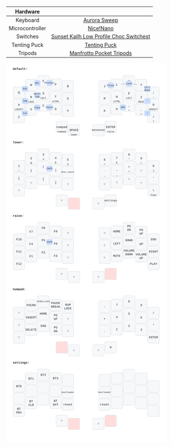 | Hardware | |
|:--:|:--:|
| Keyboard | [Aurora Sweep](https://splitkb.com/products/aurora-sweep)|
| Microcontroller |[Nice!Nano](https://splitkb.com/products/nice-nano)|
| Switches | [Sunset Kailh Low Profile Choc Switchest](https://splitkb.com/products/sunset-kailh-low-profile-choc-switches) |
| Tenting Puck | [Tenting Puck](https://splitkb.com/products/tenting-puck?) |
| Tripods | [Manfrotto Pocket Tripods]([https://splitkb.com/products/tenting-puck](https://splitkb.com/products/manfrotto-pocket-tripod))|

![Keyboard layout](https://github.com/AdemIngham/zmk-config/blob/main/documentation/my_keymap.svg)
